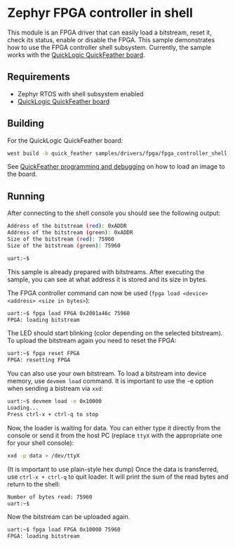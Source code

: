 # Zephyr FPGA controller in shell
This module is an FPGA driver that can easily load a bitstream, reset it, check its status, enable or disable the FPGA.
This sample demonstrates how to use the FPGA controller shell subsystem.
Currently, the sample works with the [QuickLogic QuickFeather board](https://github.com/QuickLogic-Corp/quick-feather-dev-board).

## Requirements
* Zephyr RTOS with shell subsystem enabled
* [QuickLogic QuickFeather board](https://github.com/QuickLogic-Corp/quick-feather-dev-board)

## Building

For the QuickLogic QuickFeather board:
```bash
west build -b quick_feather samples/drivers/fpga/fpga_controller_shell
```
See [QuickFeather programming and debugging](https://docs.zephyrproject.org/latest/boards/arm/quick_feather/doc/index.html#programming-and-debugging) on how to load an image to the board.

## Running
After connecting to the shell console you should see the following output:

```bash
Address of the bitstream (red): 0xADDR
Address of the bitstream (green): 0xADDR
Size of the bitstream (red): 75960
Size of the bitstream (green): 75960

uart:~$
```
This sample is already prepared with bitstreams.
After executing the sample, you can see at what address it is stored and its size in bytes.

The FPGA controller command can now be used (`fpga load <device> <address> <size in bytes>`):
```bash
uart:~$ fpga load FPGA 0x2001a46c 75960
FPGA: loading bitstream
```
The LED should start blinking (color depending on the selected bitstream).
To upload the bitstream again you need to reset the FPGA:

```bash
uart:~$ fpga reset FPGA
FPGA: resetting FPGA
```
You can also use your own bitstream.
To load a bitstream into device memory, use `devmem load` command.
It is important to use the -e option when sending a bistream via `xxd`:
```bash
uart:~$ devmem load -e 0x10000
Loading...
Press ctrl-x + ctrl-q to stop
```
Now, the loader is waiting for data.
You can either type it directly from the console or send it from the host PC (replace `ttyX` with the appropriate one for your shell console):
```bash
xxd -p data > /dev/ttyX
```
(It is important to use plain-style hex dump)
Once the data is transferred, use `ctrl-x + ctrl-q` to quit loader.
It will print the sum of the read bytes and return to the shell:
```bash
Number of bytes read: 75960
uart:~$
```
Now the bitstream can be uploaded again.
```bash
uart:~$ fpga load FPGA 0x10000 75960
FPGA: loading bitstream
```
